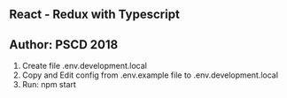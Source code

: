 ## React - Redux with Typescript
## Author: PSCD 2018

1. Create file .env.development.local
2. Copy and Edit config from .env.example file to .env.development.local
3. Run: npm start


